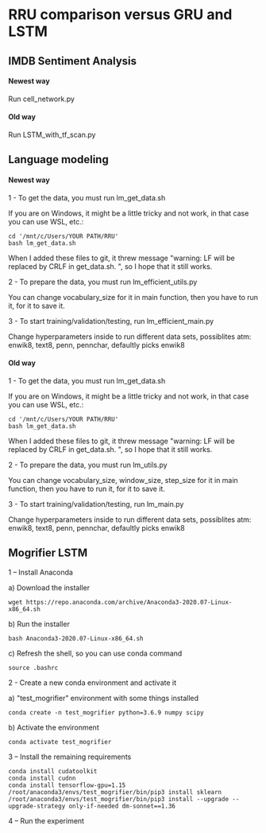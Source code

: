 # RRU comparison versus GRU and LSTM

## IMDB Sentiment Analysis

#### Newest way

Run cell_network.py

#### Old way

Run LSTM_with_tf_scan.py

## Language modeling

#### Newest way

1 - To get the data, you must run lm_get_data.sh

If you are on Windows, it might be a little tricky and not work, in that case you can use WSL, etc.:
```
cd '/mnt/c/Users/YOUR PATH/RRU'
bash lm_get_data.sh
```
	
When I added these files to git, it threw message "warning: LF will be replaced by CRLF in get_data.sh.
", so I hope that it still works.

2 - To prepare the data, you must run lm_efficient_utils.py

You can change vocabulary_size for it in main function, then you have to run it, for it to save it.

3 - To start training/validation/testing, run lm_efficient_main.py

Change hyperparameters inside to run different data sets, possiblites atm: enwik8, text8, penn, pennchar, defaultly picks enwik8

#### Old way

1 - To get the data, you must run lm_get_data.sh

If you are on Windows, it might be a little tricky and not work, in that case you can use WSL, etc.:
```
cd '/mnt/c/Users/YOUR PATH/RRU'
bash lm_get_data.sh
```
	
When I added these files to git, it threw message "warning: LF will be replaced by CRLF in get_data.sh.
", so I hope that it still works.

2 - To prepare the data, you must run lm_utils.py

You can change vocabulary_size, window_size, step_size for it in main function, then you have to run it, for it to save it.

3 - To start training/validation/testing, run lm_main.py

Change hyperparameters inside to run different data sets, possiblites atm: enwik8, text8, penn, pennchar, defaultly picks enwik8

## Mogrifier LSTM

1 – Install Anaconda

a) Download the installer

```
wget https://repo.anaconda.com/archive/Anaconda3-2020.07-Linux-x86_64.sh
```

b) Run the installer

```
bash Anaconda3-2020.07-Linux-x86_64.sh
```

c) Refresh the shell, so you can use conda command

```
source .bashrc
```

2 - Create a new conda environment and activate it

a) "test_mogrifier" environment with some things installed

```
conda create -n test_mogrifier python=3.6.9 numpy scipy
```

b) Activate the environment

```
conda activate test_mogrifier
```

3 – Install the remaining requirements

```
conda install cudatoolkit
conda install cudnn
conda install tensorflow-gpu=1.15
/root/anaconda3/envs/test_mogrifier/bin/pip3 install sklearn
/root/anaconda3/envs/test_mogrifier/bin/pip3 install --upgrade --upgrade-strategy only-if-needed dm-sonnet==1.36
```

4 – Run the experiment
